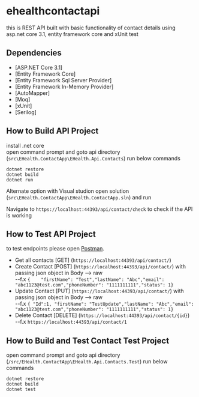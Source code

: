 # ehealthcontactapi
this is REST API built with basic functionality of contact details using  asp.net core 3.1, entity framework core and xUnit test

## Dependencies
- [ASP.NET Core 3.1]
- [Entity Framework Core]
- [Entity Framework Sql Server Provider]
- [Entity Framework In-Memory Provider]
- [AutoMapper]
- [Moq]
- [xUnit]
- [Serilog]

## How to Build API Project
install .net core  
open command prompt and goto api directory (`src\EHealth.ContactApp\EHealth.Api.Contacts`)
run below commands
```
dotnet restore
dotnet build
dotnet run
```
Alternate option with Visual studion open solution (`src\EHealth.ContactApp\EHealth.ContactApp.sln`) and run


Navigate to ```https://localhost:44393/api/contact/check``` to check if the API is working

## How to Test API Project
to test endpoints please open [Postman](https://www.getpostman.com/).
- Get all contacts [GET] (`https://localhost:44393/api/contact/`)
- Create Contact [POST] (`https://localhost:44393/api/contact/`) with passing json object in Body --> raw \
  --f.x  ``{	"firstName": "Test","lastName": "Abc","email": "abc1123@test.com","phoneNumber": "1111111111","status": 1}``
- Update Contact [PUT] (`https://localhost:44393/api/contact/`) with passing json object in Body --> raw \
  --f.x  ``{ "Id":1, "firstName": "TestUpdate","lastName": "Abc","email": "abc1123@test.com","phoneNumber": "1111111111","status": 1}``
- Delete Contact [DELETE] (`https://localhost:44393/api/contact/{id}`) \
  --f.x `https://localhost:44393/api/contact/1`
  
## How to Build and Test Contact Test Project
open command prompt and goto api directory (`/src/EHealth.ContactApp\EHealth.Api.Contacts.Test`)
run below commands
```
dotnet restore
dotnet build
dotnet test
```
